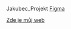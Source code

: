 Jakubec_Projekt
[Figma](https://www.figma.com/file/3r5MBoM0dfpo8GQeBMVcVy/L3---4P-projekt-(Copy)?node-id=0%3A1&t=d0zntLfkE3Tm0ugR-0)

[Zde je můj web](https://pslib-cz.github.io/2022l3web-pppp-StepanJakubec/)

